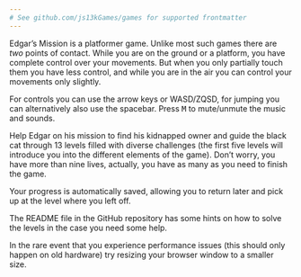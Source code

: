 ```yaml
---
# See github.com/js13kGames/games for supported frontmatter
---
```

Edgar’s Mission is a platformer game. Unlike most such games there are *two* points of contact. While you are on the ground or a platform, you have complete control over your movements. But when you only partially touch them you have less control, and while you are in the air you can control your movements only slightly.

For controls you can use the arrow keys or WASD/ZQSD, for jumping you can alternatively also use the spacebar. Press <kbd>M</kbd> to mute/unmute the music and sounds.

Help Edgar on his mission to find his kidnapped owner and guide the black cat through 13 levels filled with diverse challenges (the first five levels will introduce you into the different elements of the game). Don’t worry, you have more than nine lives, actually, you have as many as you need to finish the game.

Your progress is automatically saved, allowing you to return later and pick up at the level where you left off.

The README file in the GitHub repository has some hints on how to solve the levels in the case you need some help.

In the rare event that you experience performance issues (this should only happen on old hardware) try resizing your browser window to a smaller size.